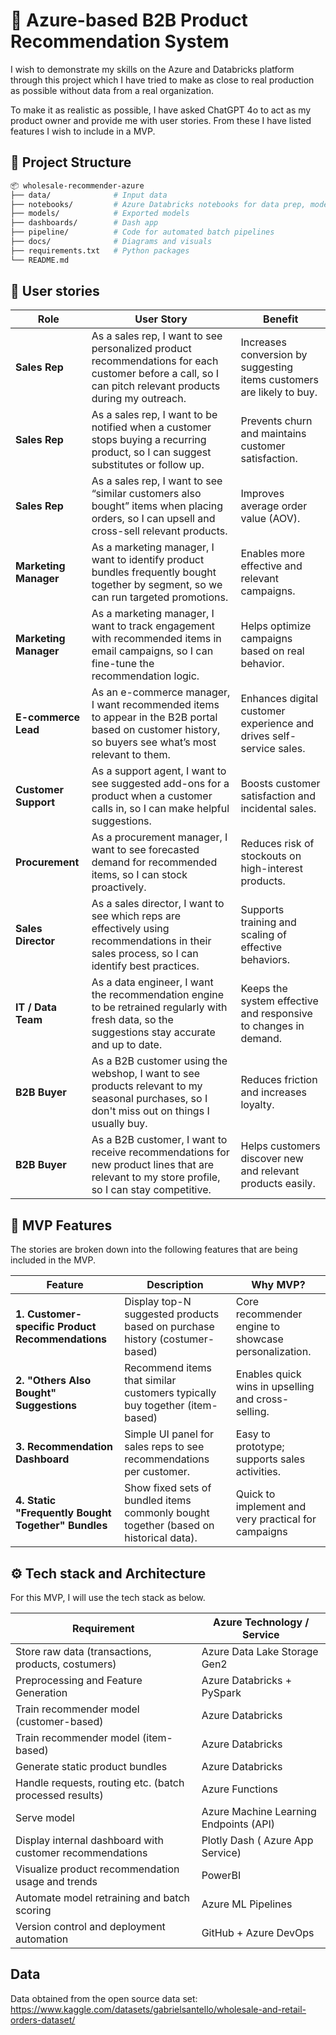 # 🛒 Azure-based B2B Product Recommendation System

I wish to demonstrate my skills on the Azure and Databricks platform through this project which I have tried to make as close to real production as possible without data from a real organization.

To make it as realistic as possible, I have asked ChatGPT 4o to act as my product owner and provide me with user stories. From these I have listed features I wish to include in a MVP.

## 📁 Project Structure

```bash
📦 wholesale-recommender-azure
├── data/              # Input data
├── notebooks/         # Azure Databricks notebooks for data prep, modeling, scoring
├── models/            # Exported models
├── dashboards/        # Dash app
├── pipeline/          # Code for automated batch pipelines
├── docs/              # Diagrams and visuals
├── requirements.txt   # Python packages
└── README.md
```

## 📢 User stories

| **Role** | **User Story** | **Benefit** | 
| --- | --- | --- |
| **Sales Rep**         | As a sales rep, I want to see personalized product recommendations for each customer before a call, so I can pitch relevant products during my outreach. | Increases conversion by suggesting items customers are likely to buy. |
| **Sales Rep**         | As a sales rep, I want to be notified when a customer stops buying a recurring product, so I can suggest substitutes or follow up.                       | Prevents churn and maintains customer satisfaction.                   |
| **Sales Rep**         | As a sales rep, I want to see “similar customers also bought” items when placing orders, so I can upsell and cross-sell relevant products.               | Improves average order value (AOV).                                   |
| **Marketing Manager** | As a marketing manager, I want to identify product bundles frequently bought together by segment, so we can run targeted promotions.                     | Enables more effective and relevant campaigns.                        |
| **Marketing Manager** | As a marketing manager, I want to track engagement with recommended items in email campaigns, so I can fine-tune the recommendation logic.               | Helps optimize campaigns based on real behavior.                      |
| **E-commerce Lead**   | As an e-commerce manager, I want recommended items to appear in the B2B portal based on customer history, so buyers see what’s most relevant to them.    | Enhances digital customer experience and drives self-service sales.   |
| **Customer Support**  | As a support agent, I want to see suggested add-ons for a product when a customer calls in, so I can make helpful suggestions.                           | Boosts customer satisfaction and incidental sales.                    |
| **Procurement**       | As a procurement manager, I want to see forecasted demand for recommended items, so I can stock proactively.                                             | Reduces risk of stockouts on high-interest products.                  |
| **Sales Director**    | As a sales director, I want to see which reps are effectively using recommendations in their sales process, so I can identify best practices.            | Supports training and scaling of effective behaviors.                 |
| **IT / Data Team**    | As a data engineer, I want the recommendation engine to be retrained regularly with fresh data, so the suggestions stay accurate and up to date.         | Keeps the system effective and responsive to changes in demand.       |
| **B2B Buyer**         | As a B2B customer using the webshop, I want to see products relevant to my seasonal purchases, so I don't miss out on things I usually buy.              | Reduces friction and increases loyalty.                               |
| **B2B Buyer**         | As a B2B customer, I want to receive recommendations for new product lines that are relevant to my store profile, so I can stay competitive.             | Helps customers discover new and relevant products easily.            |

## 🤝 MVP Features

The stories are broken down into the following features that are being included in the MVP.

| **Feature** | **Description** | **Why MVP?** |
| --- | --- | --- |
| **1. Customer-specific Product Recommendations**     | Display top-N suggested products based on purchase history (costumer-based) | Core recommender engine to showcase personalization. |
| **2. "Others Also Bought" Suggestions**              | Recommend items that similar customers typically buy together (item-based) | Enables quick wins in upselling and cross-selling. |
| **3. Recommendation Dashboard** | Simple UI panel for sales reps to see recommendations per customer. | Easy to prototype; supports sales activities.         |
| **4. Static "Frequently Bought Together" Bundles**   | Show fixed sets of bundled items commonly bought together (based on historical data). | Quick to implement and very practical for campaigns |

## ⚙️ Tech stack and Architecture

For this MVP, I will use the tech stack as below.

| **Requirement** | **Azure Technology / Service** |
| --- | --- |
| Store raw data (transactions, products, costumers) | Azure Data Lake Storage Gen2 |
| Preprocessing and Feature Generation | Azure Databricks + PySpark |
| Train recommender model (customer-based) | Azure Databricks |
| Train recommender model (item-based) | Azure Databricks | 
| Generate static product bundles | Azure Databricks |
| Handle requests, routing etc. (batch processed results) | Azure Functions |
| Serve model | Azure Machine Learning Endpoints (API) |
| Display internal dashboard with customer recommendations | Plotly Dash ( Azure App Service) |
| Visualize product recommendation usage and trends | PowerBI |
| Automate model retraining and batch scoring | Azure ML Pipelines |
| Version control and deployment automation | GitHub + Azure DevOps |

## Data

Data obtained from the open source data set: https://www.kaggle.com/datasets/gabrielsantello/wholesale-and-retail-orders-dataset/